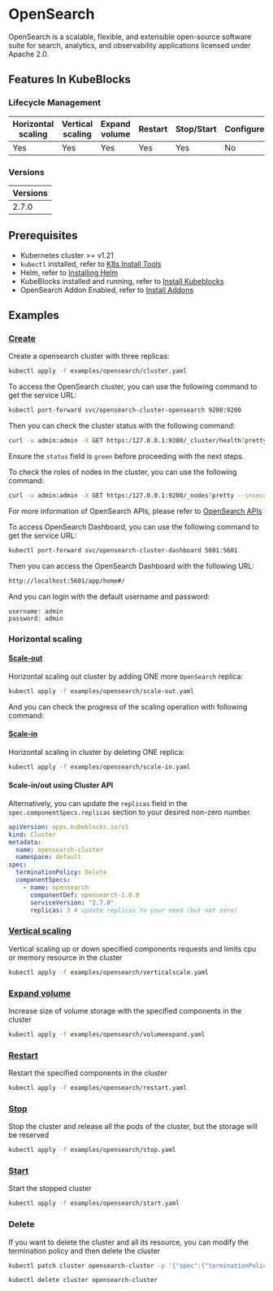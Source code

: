 # OpenSearch

OpenSearch is a scalable, flexible, and extensible open-source software suite for search, analytics, and observability applications licensed under Apache 2.0.

## Features In KubeBlocks

### Lifecycle Management

| Horizontal<br/>scaling | Vertical <br/>scaling | Expand<br/>volume | Restart   | Stop/Start | Configure | Expose | Switchover |
|------------------------|-----------------------|-------------------|-----------|------------|-----------|--------|------------|
| Yes                    | Yes                   | Yes               | Yes       | Yes        | No        | Yes    | No      |

### Versions

| Versions |
|----------|
| 2.7.0 |

## Prerequisites

- Kubernetes cluster >= v1.21
- `kubectl` installed, refer to [K8s Install Tools](https://kubernetes.io/docs/tasks/tools/)
- Helm, refer to [Installing Helm](https://helm.sh/docs/intro/install/)
- KubeBlocks installed and running, refer to [Install Kubeblocks](../docs/prerequisites.md)
- OpenSearch Addon Enabled, refer to [Install Addons](../docs/install-addon.md)

## Examples

### [Create](cluster.yaml)

Create a opensearch cluster with three replicas:

```bash
kubectl apply -f examples/opensearch/cluster.yaml
```

To access the OpenSearch cluster, you can use the following command to get the service URL:

```bash
kubectl port-forward svc/opensearch-cluster-opensearch 9200:9200
```

Then you can check the cluster status with the following command:

```bash
curl -u admin:admin -X GET https:/127.0.0.1:9200/_cluster/health?pretty --insecure
```

Ensure the `status` field is `green` before proceeding with the next steps.

To check the roles of nodes in the cluster, you can use the following command:

```bash
curl -u admin:admin -X GET https:/127.0.0.1:9200/_nodes?pretty --insecure
```

For more information of OpenSearch APIs, please refer to [OpenSearch APIs](https://opensearch.org/docs/latest/api-reference/cluster-api/index/)

To access OpenSearch Dashboard, you can use the following command to get the service URL:

```bash
kubectl port-forward svc/opensearch-cluster-dashboard 5601:5601
```

Then you can access the OpenSearch Dashboard with the following URL:

```bash
http://localhost:5601/app/home#/
```

And you can login with the default username and password:

```text
username: admin
password: admin
```

### Horizontal scaling

#### [Scale-out](scale-out.yaml)

Horizontal scaling out cluster by adding ONE more `OpenSearch` replica:

```bash
kubectl apply -f examples/opensearch/scale-out.yaml
```

And you can check the progress of the scaling operation with following command:

#### [Scale-in](scale-in.yaml)

Horizontal scaling in cluster by deleting ONE replica:

```bash
kubectl apply -f examples/opensearch/scale-in.yaml
```

#### Scale-in/out using Cluster API

Alternatively, you can update the `replicas` field in the `spec.componentSpecs.replicas` section to your desired non-zero number.

```yaml
apiVersion: apps.kubeblocks.io/v1
kind: Cluster
metadata:
  name: opensearch-cluster
  namespace: default
spec:
  terminationPolicy: Delete
  componentSpecs:
    - name: opensearch
      componentDef: opensearch-1.0.0
      serviceVersion: "2.7.0"
      replicas: 3 # update replicas to your need (but not zero)
```

### [Vertical scaling](verticalscale.yaml)

Vertical scaling up or down specified components requests and limits cpu or memory resource in the cluster

```bash
kubectl apply -f examples/opensearch/verticalscale.yaml
```

### [Expand volume](volumeexpand.yaml)

Increase size of volume storage with the specified components in the cluster

```bash
kubectl apply -f examples/opensearch/volumeexpand.yaml
```

### [Restart](restart.yaml)

Restart the specified components in the cluster

```bash
kubectl apply -f examples/opensearch/restart.yaml
```

### [Stop](stop.yaml)

Stop the cluster and release all the pods of the cluster, but the storage will be reserved

```bash
kubectl apply -f examples/opensearch/stop.yaml
```

### [Start](start.yaml)

Start the stopped cluster

```bash
kubectl apply -f examples/opensearch/start.yaml
```

### Delete

If you want to delete the cluster and all its resource, you can modify the termination policy and then delete the cluster

```bash
kubectl patch cluster opensearch-cluster -p '{"spec":{"terminationPolicy":"WipeOut"}}' --type="merge"

kubectl delete cluster opensearch-cluster
```

